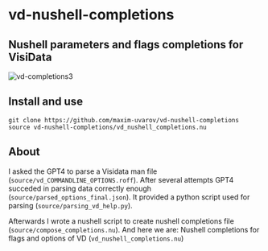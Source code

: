 # vd-nushell-completions

## Nushell parameters and flags completions for VisiData

![vd-completions3](https://github.com/maxim-uvarov/vd-nushell-completions/assets/4896754/56bd1846-afea-4128-85d4-e9f2dbbba461)

## Install and use

```nushell
git clone https://github.com/maxim-uvarov/vd-nushell-completions
source vd-nushell-completions/vd_nushell_completions.nu
```

## About

I asked the GPT4 to parse a Visidata man file (`source/vd_COMMANDLINE_OPTIONS.roff`). After several attempts GPT4 succeded in parsing data correctly enough (`source/parsed_options_final.json`). It provided a python script used for parsing (`source/parsing_vd_help.py`).

Afterwards I wrote a nushell script to create nushell completions file (`source/compose_completions.nu`). And here we are: Nushell completions for flags and options of VD  (`vd_nushell_completions.nu`)
